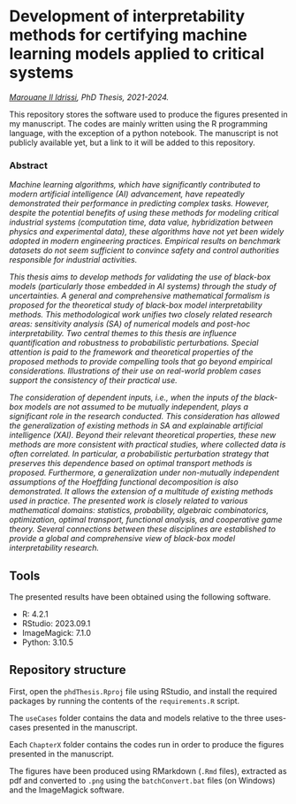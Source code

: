 # Development of interpretability methods for certifying machine learning models applied to critical systems
*[Marouane Il Idrissi](https://marouaneilidrissi.com/), PhD Thesis, 2021-2024.*

This repository stores the software used to produce the figures presented in my manuscript. The codes are mainly written using the R programming language, with the exception of a python notebook. The manuscript is not publicly available yet, but a link to it will be added to this repository.

### Abstract 
*Machine learning algorithms, which have significantly contributed to modern artificial intelligence (AI) advancement, have repeatedly demonstrated their performance in predicting complex tasks. However, despite the potential benefits of using these methods for modeling critical industrial systems (computation time, data value, hybridization between physics and experimental data), these algorithms have not yet been widely adopted in modern engineering practices. Empirical results on benchmark datasets do not seem sufficient to convince safety and control authorities responsible for industrial activities.*

*This thesis aims to develop methods for validating the use of black-box models (particularly those embedded in AI systems) through the study of uncertainties. A general and comprehensive mathematical formalism is proposed for the theoretical study of black-box model interpretability methods. This methodological work unifies two closely related research areas: sensitivity analysis (SA) of numerical models and post-hoc interpretability. Two central themes to this thesis are influence quantification and robustness to probabilistic perturbations. Special attention is paid to the framework and theoretical properties of the proposed methods to provide compelling tools that go beyond empirical considerations. Illustrations of their use on real-world problem cases support the consistency of their practical use.*

*The consideration of dependent inputs, i.e., when the inputs of the black-box models are not assumed to be mutually independent, plays a significant role in the research conducted. This consideration has allowed the generalization of existing methods in SA and explainable artificial intelligence (XAI). Beyond their relevant theoretical properties, these new methods are more consistent with practical studies, where collected data is often correlated. In particular, a probabilistic perturbation strategy that preserves this dependence based on optimal transport methods is proposed. Furthermore, a generalization under non-mutually independent assumptions of the Hoeffding functional decomposition is also demonstrated. It allows the extension of a multitude of existing methods used in practice. The presented work is closely related to various mathematical domains: statistics, probability, algebraic combinatorics, optimization, optimal transport, functional analysis, and cooperative game theory. Several connections between these disciplines are established to provide a global and comprehensive view of black-box model interpretability research.*

## Tools

The presented results have been obtained using the following software.

- R: 4.2.1
- RStudio: 2023.09.1
- ImageMagick: 7.1.0
- Python: 3.10.5

## Repository structure

First, open the `phdThesis.Rproj` file using RStudio, and install the required packages by running the contents of the `requirements.R` script.

The `useCases` folder contains the data and models relative to the three uses-cases presented in the manuscript.

Each `ChapterX` folder contains the codes run in order to produce the figures presented in the manuscript. 

The figures have been produced using RMarkdown (`.Rmd` files), extracted as pdf and converted to `.png` using the `batchConvert.bat` files (on Windows) and the ImageMagick software. 